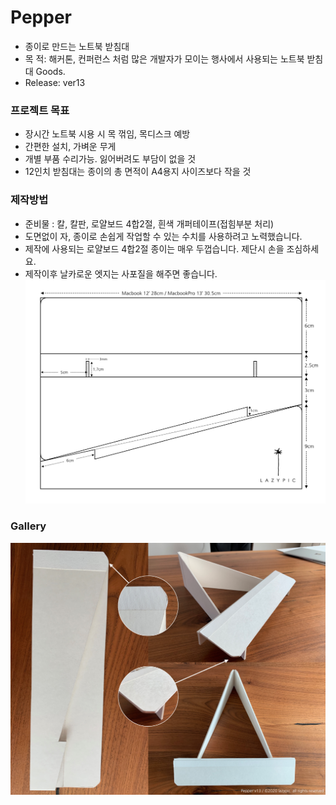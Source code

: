 # Pepper
- 종이로 만드는 노트북 받침대
- 목 적: 해커톤, 컨퍼런스 처럼 많은 개발자가 모이는 행사에서 사용되는 노트북 받침대 Goods.
- Release: ver13

### 프로젝트 목표
- 장시간 노트북 시용 시 목 꺾임, 목디스크 예방
- 간편한 설치, 가벼운 무게
- 개별 부품 수리가능. 잃어버려도 부담이 없을 것
- 12인치 받침대는 종이의 총 면적이 A4용지 사이즈보다 작을 것

### 제작방법
- 준비물 : 칼, 칼판, 로얄보드 4합2절, 흰색 개퍼테이프(접힘부분 처리)
- 도면없이 자, 종이로 손쉽게 작업할 수 있는 수치를 사용하려고 노력했습니다.
- 제작에 사용되는 로얄보드 4합2절 종이는 매우 두껍습니다. 제단시 손을 조심하세요.
- 제작이후 날카로운 엣지는 사포질을 해주면 좋습니다.
![cad](/cad/pepper_v13_w02.png)

### Gallery
![photo](/image/pepper_v13.png)

